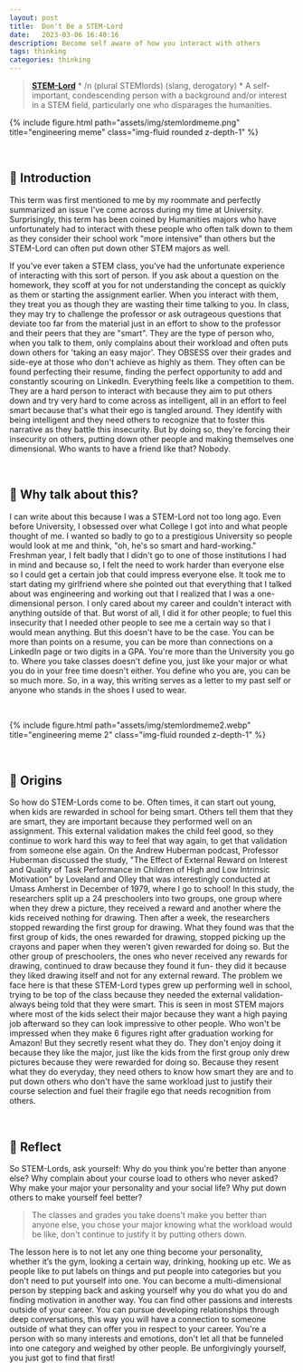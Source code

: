 ```yaml
---
layout: post
title:  Don't Be a STEM-Lord
date:   2023-03-06 16:40:16
description: Become self aware of how you interact with others
tags: thinking 
categories: thinking
---
```


> **[STEM-Lord](https://en.wiktionary.org/wiki/STEMlord#:~:text=STEMlord%20(plural%20STEMlords),one%20who%20disparages%20the%20humanities.)** * /n (plural STEMlords) (slang, derogatory) * A self-important, condescending person with a background and/or interest in a STEM field, particularly one who disparages the humanities.

<div class="container">
    <div class="row">
        <div class="col-sm mt-3 mt-md-0">
            {% include figure.html path="assets/img/stemlordmeme.png" title="engineering meme" class="img-fluid rounded z-depth-1" %}
        </div>
    </div>
</div>

&nbsp;

## :pushpin: Introduction

This term was first mentioned to me by my roommate and perfectly summarized an issue I've come across during my time at University. Surprisingly, this term has been coined by Humanities majors who have unfortunately had to interact with these people who often talk down to them as they consider their school work "more intensive" than others but the STEM-Lord can often put down other STEM majors as well. 

If you've ever taken a STEM class, you've had the unfortunate experience of interacting with this sort of person. If you ask about a question on the homework, they scoff at you for not understanding the concept as quickly as them or starting the assignment earlier. When you interact with them, they treat you as though they are wasting their time talking to you. In class, they may try to challenge the professor or ask outrageous questions that deviate too far from the material just in an effort to show to the professor and their peers that they are "smart". They are the type of person who, when you talk to them, only complains about their workload and often puts down others for 'taking an easy major'.  They OBSESS over their grades and side-eye at those who don't achieve as highly as them. They often can be found perfecting their resume, finding the perfect opportunity to add and constantly scouring on LinkedIn. Everything feels like a competition to them. They are a hard person to interact with because they aim to put others down and try very hard to come across as intelligent, all in an effort to feel smart because that's what their ego is tangled around. They identify with being intelligent and they need others to recognize that to foster this narrative as they battle this insecurity. But by doing so, they're forcing their insecurity on others, putting down other people and making themselves one dimensional. Who wants to have a friend like that? Nobody. 

&nbsp;

## :speech_balloon: Why talk about this?

I can write about this because I was a STEM-Lord not too long ago. Even before University, I obsessed over what College I got into and what people thought of me. I wanted so badly to go to a prestigious University so people would look at me and think, "oh, he's so smart and hard-working." Freshman year, I felt badly that I didn't go to one of those institutions I had in mind and because so, I felt the need to work harder than everyone else so I could get a certain job that could impress everyone else. It took me to start dating my girlfriend where she pointed out that everything that I talked about was engineering and working out that I realized that I was a one-dimensional person. I only cared about my career and couldn't interact with anything outside of that. But worst of all, I did it for other people; to fuel this insecurity that I needed other people to see me a certain way so that I would mean anything. But this doesn't have to be the case. You can be more than points on a resume, you can be more than connections on a LinkedIn page or two digits in a GPA. You're more than the University you go to. Where you take classes doesn't define you, just like your major or what you do in your free time doesn't either. You define who you are, you can be so much more. So, in a way, this writing serves as a letter to my past self or anyone who stands in the shoes I used to wear. 

&nbsp;

<div class="container">
    <div class="row">
        <div class="col-sm mt-3 mt-md-0">
            {% include figure.html path="assets/img/stemlordmeme2.webp" title="engineering meme 2" class="img-fluid rounded z-depth-1" %}
        </div>
    </div>
</div>

&nbsp;

## :bookmark: Origins

So how do STEM-Lords come to be. Often times, it can start out young, when kids are rewarded in school for being smart. Others tell them that they are smart, they are important because they performed well on an assignment. This external validation makes the child feel good, so they continue to work hard this way to feel that way again, to get that validation from someone else again. On the Andrew Huberman podcast, Professor Huberman discussed the study, "The Effect of External Reward on Interest and Quality of Task Performance in Children of High and Low Intrinsic Motivation" by Loveland and Olley that was interestingly conducted at Umass Amherst in December of 1979, where I go to school! In this study, the researchers split up a 24 preschoolers into two groups, one group where when they drew a picture, they received a reward and another where the kids received nothing for drawing. Then after a week, the researchers stopped rewarding the first group for drawing. What they found was that the first group of kids, the ones rewarded for drawing, stopped picking up the crayons and paper when they weren't given rewarded for doing so. But the other group of preschoolers, the ones who never received any rewards for drawing, continued to draw because they found it fun- they did it because they liked drawing itself and not for any external reward. The problem we face here is that these STEM-Lord types grew up performing well in school, trying to be top of the class because they needed the external validation- always being told that they were smart. This is seen in most STEM majors where most of the kids select their major because they want a high paying job afterward so they can look impressive to other people. Who won't be impressed when they make 6 figures right after graduation working for Amazon! But they secretly resent what they do. They don't enjoy doing it because they like the major, just like the kids from the first group only drew pictures because they were rewarded for doing so. Because they resent what they do everyday, they need others to know how smart they are and to put down others who don't have the same workload just to justify their course selection and fuel their fragile ego that needs recognition from others. 

&nbsp;

## :thought_balloon: Reflect

So STEM-Lords, ask yourself:
Why do you think you're better than anyone else?
Why complain about your course load to others who never asked?
Why make your major your personality and your social life?
Why put down others to make yourself feel better?

> The classes and grades you take doens't make you better than anyone else, you chose your major knowing what the workload would be like, don't continue to justify it by putting others down. 

The lesson here is to not let any one thing become your personality, whether it’s the gym, looking a certain way, drinking, hooking up etc. We as people like to put labels on things and put people into categories but you don't need to put yourself into one. You can become a multi-dimensional person by stepping back and asking yourself why you do what you do and finding motivation in another way. You can find other passions and interests outside of your career. You can pursue developing relationships through deep conversations, this way you will have a connection to someone outside of what they can offer you in respect to your career. You're a person with so many interests and emotions, don't let all that be funneled into one category and weighed by other people. Be unforgivingly yourself, you just got to find that first! 